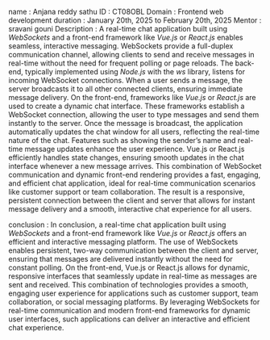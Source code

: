 name : Anjana reddy sathu
ID : CT08OBL
Domain : Frontend web development
duration : January 20th, 2025 to February 20th, 2025
Mentor : sravani gouni
Description : A real-time chat application built using *WebSockets* and a front-end framework like *Vue.js* or *React.js* enables seamless, interactive messaging. WebSockets provide a full-duplex communication channel, allowing clients to send and receive messages in real-time without the need for frequent polling or page reloads.
The back-end, typically implemented using *Node.js* with the *ws* library, listens for incoming WebSocket connections. When a user sends a message, the server broadcasts it to all other connected clients, ensuring immediate message delivery. On the front-end, frameworks like *Vue.js* or *React.js* are used to create a dynamic chat interface.
These frameworks establish a WebSocket connection, allowing the user to type messages and send them instantly to the server. Once the message is broadcast, the application automatically updates the chat window for all users, reflecting the real-time nature of the chat. Features such as showing the sender’s name and real-time message updates enhance the user experience.
Vue.js or React.js efficiently handles state changes, ensuring smooth updates in the chat interface whenever a new message arrives. This combination of WebSocket communication and dynamic front-end rendering provides a fast, engaging, and efficient chat application, ideal for real-time communication scenarios like customer support or team collaboration.
The result is a responsive, persistent connection between the client and server that allows for instant message delivery and a smooth, interactive chat experience for all users.

conclusion : In conclusion, a real-time chat application built using *WebSockets* and a front-end framework like *Vue.js* or *React.js* offers an efficient and interactive messaging platform. 
The use of WebSockets enables persistent, two-way communication between the client and server, ensuring that messages are delivered instantly without the need for constant polling. On the front-end, Vue.js or React.js allows for dynamic, responsive interfaces that seamlessly update in real-time as messages are sent and received. 
This combination of technologies provides a smooth, engaging user experience for applications such as customer support, team collaboration, or social messaging platforms.
By leveraging WebSockets for real-time communication and modern front-end frameworks for dynamic user interfaces, such applications can deliver an interactive and efficient chat experience.
